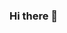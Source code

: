 ### Hi there 👋

<!--
**Ammar-Sherif-Mohammed-Mekky/Ammar-Sherif-Mohammed-Mekky** is a ✨ _special_ ✨ repository because its `README.md` (this file) appears on your GitHub profile.

Here are some ideas to get you started:                              
<a href="https://app.daily.dev/AmmarSherif"><img src="https://api.daily.dev/devcards/dd66892f9ee04da8bf0ab7b05bab1e36.png?r=wzf" width="400" alt="Ammar Sherif Mekky's Dev Card"/></a>

- 🔭 I’m currently working on ...
- 🌱 I’m currently learning ...
- 👯 I’m looking to collaborate on ...
- 🤔 I’m looking for help with ...
- 💬 Ask me about ...
- 📫 How to reach me: ...
- 😄 Pronouns: ...
- ⚡ Fun fact: ...
-->
